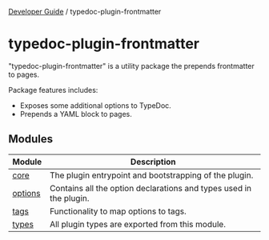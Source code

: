 [Developer Guide](../README.md) / typedoc-plugin-frontmatter

# typedoc-plugin-frontmatter

"typedoc-plugin-frontmatter" is a utility package the prepends frontmatter to pages.

Package features includes:

- Exposes some additional options to TypeDoc.
- Prepends a YAML block to pages.

## Modules

| Module | Description |
| ------ | ------ |
| [core](core/README.md) | The plugin entrypoint and bootstrapping of the plugin. |
| [options](options/README.md) | Contains all the option declarations and types used in the plugin. |
| [tags](tags/README.md) | Functionality to map options to tags. |
| [types](types/README.md) | All plugin types are exported from this module. |
